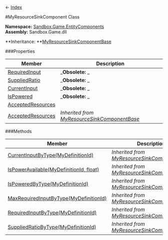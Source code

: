 ← [Index](Api-Index)

#MyResourceSinkComponent Class

**Namespace:** [Sandbox.Game.EntityComponents](Sandbox.Game.EntityComponents)  
**Assembly:** Sandbox.Game.dll

**Inheritance: **[MyResourceSinkComponentBase](VRage.Game.Components.MyResourceSinkComponentBase)

###Properties

|Member|Description|
|---|---|
|[RequiredInput](Sandbox.Game.EntityComponents.MyResourceSinkComponent.RequiredInput)|_**Obsolete:** _|
|[SuppliedRatio](Sandbox.Game.EntityComponents.MyResourceSinkComponent.SuppliedRatio)|_**Obsolete:** _|
|[CurrentInput](Sandbox.Game.EntityComponents.MyResourceSinkComponent.CurrentInput)|_**Obsolete:** _|
|[IsPowered](Sandbox.Game.EntityComponents.MyResourceSinkComponent.IsPowered)|_**Obsolete:** _|
|[AcceptedResources](Sandbox.Game.EntityComponents.MyResourceSinkComponent.AcceptedResources)||
|[AcceptedResources](VRage.Game.Components.MyResourceSinkComponentBase.AcceptedResources)|_Inherited from [MyResourceSinkComponentBase](VRage.Game.Components.MyResourceSinkComponentBase)_|

###Methods

|Member|Description|
|---|---|
|[CurrentInputByType(MyDefinitionId)](VRage.Game.Components.MyResourceSinkComponentBase.CurrentInputByType)|_Inherited from [MyResourceSinkComponentBase](VRage.Game.Components.MyResourceSinkComponentBase)_|
|[IsPowerAvailable(MyDefinitionId, float)](VRage.Game.Components.MyResourceSinkComponentBase.IsPowerAvailable)|_Inherited from [MyResourceSinkComponentBase](VRage.Game.Components.MyResourceSinkComponentBase)_|
|[IsPoweredByType(MyDefinitionId)](VRage.Game.Components.MyResourceSinkComponentBase.IsPoweredByType)|_Inherited from [MyResourceSinkComponentBase](VRage.Game.Components.MyResourceSinkComponentBase)_|
|[MaxRequiredInputByType(MyDefinitionId)](VRage.Game.Components.MyResourceSinkComponentBase.MaxRequiredInputByType)|_Inherited from [MyResourceSinkComponentBase](VRage.Game.Components.MyResourceSinkComponentBase)_|
|[RequiredInputByType(MyDefinitionId)](VRage.Game.Components.MyResourceSinkComponentBase.RequiredInputByType)|_Inherited from [MyResourceSinkComponentBase](VRage.Game.Components.MyResourceSinkComponentBase)_|
|[SuppliedRatioByType(MyDefinitionId)](VRage.Game.Components.MyResourceSinkComponentBase.SuppliedRatioByType)|_Inherited from [MyResourceSinkComponentBase](VRage.Game.Components.MyResourceSinkComponentBase)_|

